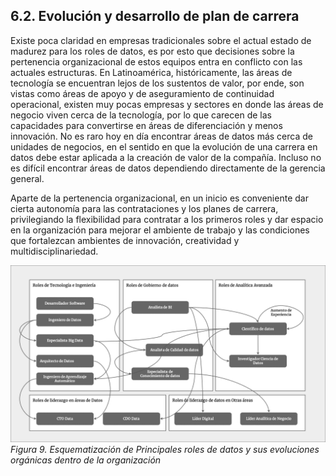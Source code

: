 ## 6.2. Evolución y desarrollo de plan de carrera

Existe poca claridad en empresas tradicionales sobre el actual estado de madurez para los roles de datos, es por esto que decisiones sobre la pertenencia organizacional de estos equipos entra en conflicto con las actuales estructuras. En Latinoamérica, históricamente, las áreas de tecnología se encuentran lejos de los sustentos de valor, por ende, son vistas como áreas de apoyo y de aseguramiento de continuidad operacional, existen muy pocas empresas y sectores en donde las áreas de negocio viven cerca de la tecnología, por lo que carecen de las capacidades para convertirse en áreas de diferenciación y menos innovación. No es raro hoy en día encontrar áreas de datos más cerca de unidades de negocios, en el sentido en que la evolución de una carrera en datos debe estar aplicada a la creación de valor de la compañía. Incluso no es difícil encontrar áreas de datos dependiendo directamente de la gerencia general.

Aparte de la pertenencia organizacional, en un inicio es conveniente dar cierta autonomía para las contrataciones y los planes de carrera, privilegiando la flexibilidad para contratar a los primeros roles y dar espacio en la organización para mejorar el ambiente de trabajo y las condiciones que fortalezcan ambientes de innovación, creatividad y multidisciplinariedad.

![Ilustración 9](resources/ilustracion_9.png)
*Figura 9. Esquematización de Principales roles de datos y sus evoluciones orgánicas dentro de la organización*

